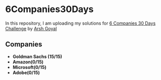 # 6Companies30Days
In this repository, I am uploading my solutions for [6 Companies 30 Days Challenge](https://www.youtube.com/watch?v=8ESo_bXhRC4)  by [Arsh Goyal](https://www.linkedin.com/in/arshgoyal/)

## Companies

* **Goldman Sachs (15/15)**
* **Amazon(0/15)**
* **Microsoft(0/15)**
* **Adobe(0/15)**
